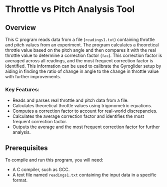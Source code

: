 # Throttle vs Pitch Analysis Tool

## Overview

This C program reads data from a file (`readings1.txt`) containing throttle and pitch values from an experiment. The program calculates a theoretical throttle value based on the pitch angle and then compares it with the real throttle value to determine a correction factor (`fac`). This correction factor is averaged across all readings, and the most frequent correction factor is identified. This information can be used to calibrate the Gyroglider setup by aiding in finding the ratio of change in angle to the change in throttle value with further improvements.

### Key Features:
- Reads and parses real throttle and pitch data from a file.
- Calculates theoretical throttle values using trigonometric equations.
- Computes a correction factor to account for real-world discrepancies.
- Calculates the average correction factor and identifies the most frequent correction factor.
- Outputs the average and the most frequent correction factor for further analysis.

## Prerequisites

To compile and run this program, you will need:
- A C compiler, such as GCC.
- A text file named `readings1.txt` containing the input data in a specific format.


